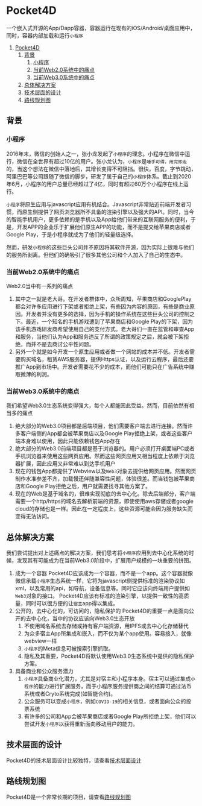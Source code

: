 # Pocket4D
一个嵌入式开源的App/Dapp容器，容器运行在现有的iOS/Android/桌面应用中，同时，容器内部加载和运行`小程序`

1. [Pocket4D](#pocket4d)
   1. [背景](#背景)
      1. [小程序](#小程序)
      2. [当前Web2.0系统中的痛点](#当前web20系统中的痛点)
      3. [当前Web3.0系统中的痛点](#当前web30系统中的痛点)
   2. [总体解决方案](#总体解决方案)
   3. [技术层面的设计](#技术层面的设计)
   4. [路线规划图](#路线规划图)

## 背景
### 小程序
2016年末，微信的创始人之一，张小龙发起了`小程序`的理念。小程序在微信中运行，微信在全世界有超过10亿的用户。张小龙认为，`小程序`是`唾手可得，用完即走`的，当这个想法在微信中落地后，其增长变得不可阻挡。很快，百度，字节跳动，阿里巴巴等公司跟随了微信的脚步，研发了属于自己的`小程序`体系。截止到2020年6月，小程序的用户总量已经超过了4亿，同时有超过60万个小程序在线上运行。

`小程序`将原生应用与javascript应用有机结合。Javascript非常贴近前端开发者习惯，而原生侧提供了网页浏览器所不具备的渲染引擎以及强大的API。同时，当今的智能手机用户，更多依赖的是手机以及App给他们带来的互联网服务的便利，于是，开发APP的企业乐于扩展他们原生APP的功能，而不是提交给苹果商店或者Google Play，于是小程序就成为了他们的轻量级选择。

然而，研发`小程序`的这些巨头公司并不原因将其软件开源，因为实际上很难与他们的服务所剥离。但他们的确吸引了很多其他公司和个人加入了自己的生态中。

### 当前Web2.0系统中的痛点
Web2.0当中有一系列的痛点
1. 其中之一就是老大哥。在开发者群体中，众所周知，苹果商店和GooglePlay都会对许多应用进行下架或者拒绝上架，有些因为内容的原因，有些是商业原因。开发者并没有更多的选择，因为手机的操作系统在这些巨头公司的控制之下。最近，一个知名的手机游戏遭到了苹果商店和Google Play的下架，因为该手机游戏研发商希望使用自己的支付方式。老大哥们一直在监管和审查App和服务，当他们认为App和服务违反了所谓的政策规定之后，就会被下架拒绝，而并不是去商讨公平性问题。
2. 另外一个就是如今开发一个原生应用或者做一个网站的成本并不低。开发者需要购买域名，租赁AWS服务器，提供Https认证，以及运行云程序，最后还要推广App到市场中。开发者需要花不少的成本，而他们可能只在广告系统中赚取微薄的利润。
   

### 当前Web3.0系统中的痛点
我们希望Web3.0生态系统变得强大，每个人都能因此受益。然而，目前依然有相当多的痛点
1. 绝大部分的Web3.0项目都是后端项目，他们需要客户端去进行连接。然而许多客户端侧的App都会被苹果商店以及Google Play拒绝上架，或者这些客户端本身难以使用，因此只能依赖钱包App存在
2. 绝大部分的Web3.0前端项目都是基于浏览器的。用户必须打开桌面端PC或者手机浏览器来使用这些网页应用。然而这些网页应用又相当程度上依赖于浏览器扩展，因此应用又非常难以到达手机用户
3. 现在的钱包App都提供了Webview以及`Web3`对象去提供给网页应用。然而网页制作水准参差不齐，加载慢还伴随兼容性问题，体验很差。而当钱包被苹果商店和Google Play拒绝之后，用户就需要找寻其他方案了。
4. 现在的Web是基于域名的，很难实现彻底的去中心化。除去后端部分，客户端需要一个http/https的域名去解析前端的资源，即使使用aws存储或者google cloud的存储也是一样。因此在一定程度上，这些资源可能会因为服务缺失而变得无法访问。
   
## 总体解决方案
我们尝试提出对上述痛点的解决方案，我们思考将`小程序`应用到去中心化系统的时候，发现其有可能成为在当前Web3.0阶段中，扩展用户规模的一块重要的拼图。

1. 成为一个容器
   Pocket4D应该成为一个容器，而不是一个app。这个容器就像微信承载`小程序`生态系统一样，它将为javascript侧提供标准的渲染协议如xml，以及常用的api，如导航，设备信息等。同时它应该向终端用户提供如`Web3`对象的接口。
   Pocket4D应该有标准的渲染引擎，以提供一致性的高质量，同时可以很方便的让`宿主`app得以集成。
2. 公开的，去中心化的，可访问的，隐私保护的
   Pocket4D的重要一点是面向公开的去中心化，当中的协议应该向Web3.0生态开放
   1. 不使用域名系统去存储或持有客户端资源，用IPFS或去中心化存储替代
   2. 为众多宿主App所集成和嵌入，而不仅为某个app使用。容易接入，就像webview一样
   3. `小程序`的Meta信息可被搜索引擎抓取。
   4. 隐私及其重要，Pocket4D将默认使用Web3.0生态系统中提供的隐私保护方案。
3. 具备商业和公众服务潜力
   1. `小程序`具备商业化潜力，尤其是对宿主和小程序本身。宿主可以通过集成`小程序`的能力进行扩展服务，而于小程序服务提供商之间的结算可通过法币系统或者Cryto系统完成(如智能合约)。
   2. 公众服务可以变成`小程序`，例如`COVID-19`的相关信息，或者面向公众的投票系统
   3. 有许多的公司和App会被苹果商店或者Google Play所拒绝上架，他们可以尝试开发`小程序`以获得重新面向移动用户的能力。

## 技术层面的设计
Pocket4D的技术层面设计比较独特，请查看[技术层面设计](technical-design.md)

## 路线规划图
Pocket4D是一个非常长期的项目，请查看[路线规划图](roadmaps.md)













